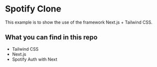 # Spotify Clone 

This example is to show the use of the framework Next.js + Tailwind CSS.

## What you can find in this repo
- Tailwind CSS 
- Next.js
- Spotify Auth with Next


